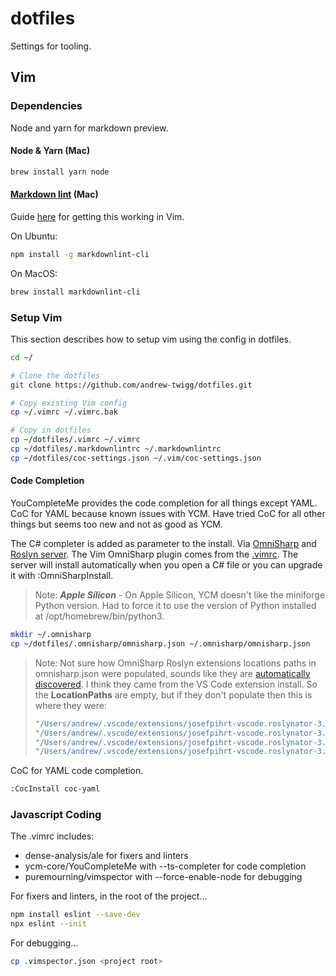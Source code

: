 # dotfiles

Settings for tooling.

## Vim

### Dependencies

Node and yarn for markdown preview.

#### Node & Yarn (Mac)

```sh
brew install yarn node
```

#### [Markdown lint](https://github.com/DavidAnson/markdownlint) (Mac)

Guide [here](https://qmacro.org/2021/05/13/notes-on-markdown-linting-1/) for getting this working in Vim.

On Ubuntu:

```sh
npm install -g markdownlint-cli
```

On MacOS:

```sh
brew install markdownlint-cli
```

### Setup Vim

This section describes how to setup vim using the config in dotfiles.

```sh
cd ~/

# Clone the dotfiles
git clone https://github.com/andrew-twigg/dotfiles.git

# Copy existing Vim config
cp ~/.vimrc ~/.vimrc.bak

# Copy in dotfiles
cp ~/dotfiles/.vimrc ~/.vimrc
cp ~/dotfiles/.markdownlintrc ~/.markdownlintrc
cp ~/dotfiles/coc-settings.json ~/.vim/coc-settings.json
```

#### Code Completion

YouCompleteMe provides the code completion for all things except YAML. CoC for YAML because known issues with YCM. Have tried CoC for all other things but seems too new and not as good as YCM.

The C# completer is added as parameter to the install. Via [OmniSharp](https://github.com/OmniSharp/omnisharp-vim) and [Roslyn server](https://github.com/OmniSharp/omnisharp-roslyn). The Vim OmniSharp plugin comes from the [.vimrc](https://github.com/andrew-twigg/dotfiles/blob/master/.vimrc). The server will install automatically when you open a C# file or you can upgrade it with :OmniSharpInstall.

> Note: ***Apple Silicon*** - On Apple Silicon, YCM doesn't like the miniforge Python version. Had to force it to use the version of Python installed at /opt/homebrew/bin/python3.

```sh
mkdir ~/.omnisharp
cp ~/dotfiles/.omnisharp/omnisharp.json ~/.omnisharp/omnisharp.json
```

> Note: Not sure how OmniSharp Roslyn extensions locations paths in omnisharp.json were populated, sounds like they are [automatically discovered](https://www.strathweb.com/2019/04/roslyn-analyzers-in-code-fixes-in-omnisharp-and-vs-code/). I think they came from the VS Code extension install. So the **LocationPaths** are empty, but if they don't populate then this is where they were:
>
> ```sh
> "/Users/andrew/.vscode/extensions/josefpihrt-vscode.roslynator-3.2.2/roslyn/common",
> "/Users/andrew/.vscode/extensions/josefpihrt-vscode.roslynator-3.2.2/roslyn/analyzers",
> "/Users/andrew/.vscode/extensions/josefpihrt-vscode.roslynator-3.2.2/roslyn/refactorings",
> "/Users/andrew/.vscode/extensions/josefpihrt-vscode.roslynator-3.2.2/roslyn/fixes"
> ```

CoC for YAML code completion.

```sh
:CocInstall coc-yaml
```

### Javascript Coding

The .vimrc includes:

* dense-analysis/ale for fixers and linters
* ycm-core/YouCompleteMe with --ts-completer for code completion
* puremourning/vimspector with --force-enable-node for debugging

For fixers and linters, in the root of the project...

```sh
npm install eslint --save-dev
npx eslint --init
```

For debugging...

```sh
cp .vimspector.json <project root>
```
